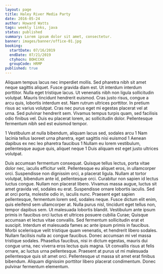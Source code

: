 ```yaml
---
layout: page
title: Haley River Media Party
date: 2016-05-24
author: Howard Watts
tags: weekly links, java
status: published
summary: Lorem ipsum dolor sit amet, consectetur.
banner: images/banner/office-01.jpg
booking:
  startDate: 07/16/2019
  endDate: 07/21/2019
  ctyhocn: BOHCCHX
  groupCode: HRMP
published: true
---
```

Aliquam tempus lacus nec imperdiet mollis. Sed pharetra nibh sit amet neque sagittis aliquet. Fusce gravida diam est. Ut interdum interdum porttitor. Nulla eget tristique lacus. Ut venenatis nibh non ligula sollicitudin volutpat. Mauris tincidunt hendrerit euismod. Cras justo risus, congue a arcu quis, lobortis interdum est.
Nam rutrum ultrices porttitor. In pretium risus ac varius volutpat. Cras nec purus eget mi egestas placerat vel at urna. Sed pulvinar hendrerit sem. Vivamus tempus turpis quam, sed facilisis odio finibus vel. Duis eu placerat lorem, ac sollicitudin dolor. Pellentesque fermentum nibh sed est euismod tempor.

1 Vestibulum at nulla bibendum, aliquam lacus sed, sodales arcu
1 Nam lacinia tellus laoreet urna pharetra, eget sagittis nisi euismod
1 Aenean dapibus ex nec leo pharetra faucibus
1 Nullam eu lorem vestibulum, pellentesque augue quis, aliquet neque
1 Duis aliquam est eget justo ultrices volutpat.

Duis accumsan fermentum consequat. Quisque tellus lectus, porta vitae dolor nec, iaculis efficitur velit. Pellentesque eu aliquet eros, in ullamcorper orci. Suspendisse non dignissim orci, a placerat ligula. Nullam at tortor volutpat, bibendum ante id, pellentesque orci. Curabitur non sapien id lectus luctus congue. Nullam non placerat libero. Vivamus massa augue, luctus sit amet gravida vel, sodales eu erat. Suspendisse ornare lobortis iaculis. Sed at orci porta, molestie odio in, iaculis nunc. Praesent eget sapien pellentesque, fermentum lorem sed, sodales neque. Fusce dictum elit enim, quis eleifend sem ullamcorper at.
Nulla purus nisl, tincidunt eget tellus non, tempor dapibus sem. Ut malesuada lobortis blandit. Vestibulum ante ipsum primis in faucibus orci luctus et ultrices posuere cubilia Curae; Quisque accumsan et lectus vitae convallis. Sed fermentum sollicitudin erat et suscipit. Interdum et malesuada fames ac ante ipsum primis in faucibus. Morbi scelerisque velit tristique quam venenatis, et hendrerit libero sodales. Nullam facilisis nulla ac congue faucibus. Donec accumsan mi vel massa tristique sodales. Phasellus faucibus, nisi in dictum egestas, mauris dui congue urna, nec viverra eros lectus quis magna. Ut convallis risus at felis ornare, ac luctus urna pellentesque. Praesent at purus ut mi malesuada pellentesque quis sit amet orci. Pellentesque ut massa sit amet erat finibus bibendum. Aliquam dignissim porttitor libero placerat condimentum. Donec pulvinar fermentum elementum.

